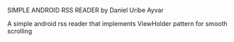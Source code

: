 SIMPLE ANDROID RSS READER
by Daniel Uribe Ayvar

A simple android rss reader that implements ViewHolder pattern for smooth scrolling